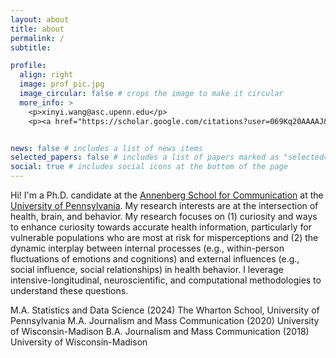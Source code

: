 ```yaml
---
layout: about
title: about
permalink: /
subtitle: 

profile:
  align: right
  image: prof_pic.jpg
  image_circular: false # crops the image to make it circular
  more_info: >
    <p>xinyi.wang@asc.upenn.edu</p>
    <p><a href="https://scholar.google.com/citations?user=069Kq20AAAAJ&hl=en" target="_blank">Google Scholar</a></p>


news: false # includes a list of news items
selected_papers: false # includes a list of papers marked as "selected={true}"
social: true # includes social icons at the bottom of the page
---
```


Hi! I'm a Ph.D. candidate at the [Annenberg School for Communication](https://www.asc.upenn.edu/people/graduate-student/xinyi-wang/) at the [University of Pennsylvania](https://www.upenn.edu/). My research interests are at the intersection of health, brain, and behavior. My research focuses on (1) curiosity and ways to enhance curiosity towards accurate health information, particularly for vulnerable populations who are most at risk for misperceptions and (2) the dynamic interplay between internal processes (e.g., within-person fluctuations of emotions and cognitions) and external influences (e.g., social influence, social relationships) in health behavior. I leverage intensive-longitudinal, neuroscientific, and computational methodologies to understand these questions.






M.A. Statistics and Data Science (2024) The Wharton School, University of Pennsylvania
M.A. Journalism and Mass Communication (2020) University of Wisconsin-Madison
B.A. Journalism and Mass Communication (2018) University of Wisconsin-Madison



